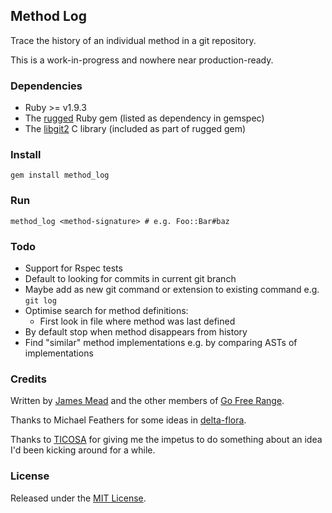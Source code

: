 ## Method Log

Trace the history of an individual method in a git repository.

This is a work-in-progress and nowhere near production-ready.

### Dependencies

* Ruby >= v1.9.3
* The [rugged](https://github.com/libgit2/rugged) Ruby gem (listed as dependency in gemspec)
* The [libgit2](https://github.com/libgit2/libgit2) C library (included as part of rugged gem)

### Install

    gem install method_log

### Run

    method_log <method-signature> # e.g. Foo::Bar#baz

### Todo

* Support for Rspec tests
* Default to looking for commits in current git branch
* Maybe add as new git command or extension to existing command e.g. `git log`
* Optimise search for method definitions:
  * First look in file where method was last defined
* By default stop when method disappears from history
* Find "similar" method implementations e.g. by comparing ASTs of implementations

### Credits

Written by [James Mead](http://jamesmead.org) and the other members of [Go Free Range](http://gofreerange.com).

Thanks to Michael Feathers for some ideas in [delta-flora](https://github.com/michaelfeathers/delta-flora).

Thanks to [TICOSA](http://ticosa.org/) for giving me the impetus to do something about an idea I'd been kicking around for a while.

### License

Released under the [MIT License](https://github.com/freerange/method_log/blob/master/LICENSE).

